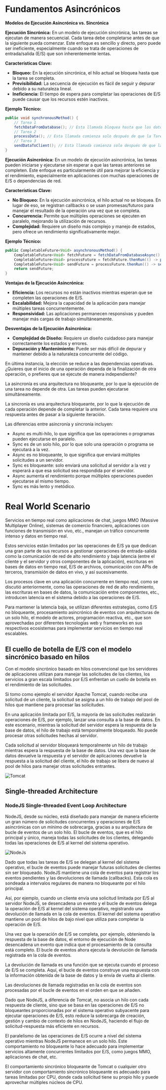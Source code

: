 # Fundamentos Asincrónicos
**Modelos de Ejecución Asincrónica vs. Sincrónica**

**Ejecución Sincrónica:**
En un modelo de ejecución sincrónica, las tareas se ejecutan de manera secuencial. Cada tarea debe completarse antes de que la siguiente pueda comenzar. Este enfoque es sencillo y directo, pero puede ser ineficiente, especialmente cuando se trata de operaciones de entrada/salida (E/S) que son inherentemente lentas.

**Características Clave:**
- **Bloqueo:** En la ejecución sincrónica, el hilo actual se bloquea hasta que la tarea se completa.
- **Previsibilidad:** La secuencia de ejecución es fácil de seguir y depurar debido a su naturaleza lineal.
- **Ineficiencia:** El tiempo de espera para completar las operaciones de E/S puede causar que los recursos estén inactivos.

**Ejemplo Técnico:**
```java
public void synchronousMethod() {
    // Tarea 1
    fetchDataFromDatabase(); // Esta llamada bloquea hasta que los datos son recuperados
    // Tarea 2
    processData(); // Esta llamada comienza solo después de que la Tarea 1 ha finalizado
    // Tarea 3
    sendDataToClient(); // Esta llamada comienza solo después de que la Tarea 2 ha finalizado
}
```

**Ejecución Asincrónica:**
En un modelo de ejecución asincrónica, las tareas pueden iniciarse y ejecutarse sin esperar a que las tareas anteriores se completen. Este enfoque es particularmente útil para mejorar la eficiencia y el rendimiento, especialmente en aplicaciones con muchas operaciones de E/S o dependencias de red.

**Características Clave:**
- **No Bloqueo:** En la ejecución asincrónica, el hilo actual no se bloquea. En lugar de eso, se registran callbacks o se usan promesas/futuros para manejar el resultado de la operación una vez que se completa.
- **Concurrencia:** Permite que múltiples operaciones se ejecuten en paralelo, mejorando la utilización de recursos.
- **Complejidad:** Requiere un diseño más complejo y manejo de estados, pero ofrece un rendimiento significativamente mejor.

**Ejemplo Técnico:**
```java
public CompletableFuture<Void> asynchronousMethod() {
    CompletableFuture<Void> fetchFuture = fetchDataFromDatabaseAsync();
    CompletableFuture<Void> processFuture = fetchFuture.thenRun(() -> processData());
    CompletableFuture<Void> sendFuture = processFuture.thenRun(() -> sendDataToClient());
    return sendFuture;
}
```

**Ventajas de la Ejecución Asincrónica:**
- **Eficiencia:** Los recursos no están inactivos mientras esperan que se completen las operaciones de E/S.
- **Escalabilidad:** Mejora la capacidad de la aplicación para manejar múltiples tareas concurrentemente.
- **Responsividad:** Las aplicaciones permanecen responsivas y pueden manejar más cargas de trabajo simultáneamente.

**Desventajas de la Ejecución Asincrónica:**
- **Complejidad de Diseño:** Requiere un diseño cuidadoso para manejar correctamente los estados y errores.
- **Depuración y Mantenimiento:** Puede ser más difícil de depurar y mantener debido a la naturaleza concurrente del código.

En última instancia, la elección se reduce a las dependencias operativas. ¿Quieres que el inicio de una operación dependa de la finalización de otra operación, o prefieres que se ejecute de manera independiente?

La asincronía es una arquitectura no bloqueante, por lo que la ejecución de una tarea no depende de otra. Las tareas pueden ejecutarse simultáneamente.

La sincronía es una arquitectura bloqueante, por lo que la ejecución de cada operación depende de completar la anterior. Cada tarea requiere una respuesta antes de pasar a la siguiente iteración.

Las diferencias entre asincronía y sincronía incluyen:

- Async es multi-hilo, lo que significa que las operaciones o programas pueden ejecutarse en paralelo.
- Sync es de un solo hilo, por lo que solo una operación o programa se ejecutará a la vez.
- Async es no bloqueante, lo que significa que enviará múltiples solicitudes a un servidor.
- Sync es bloqueante: solo enviará una solicitud al servidor a la vez y esperará a que esa solicitud sea respondida por el servidor.
- Async aumenta el rendimiento porque múltiples operaciones pueden ejecutarse al mismo tiempo.
- Sync es más lento y metódico.

# Real World Scenario
Servicios en tiempo real como aplicaciones de chat, juegos MMO (Massive Multiplayer Online), sistemas de comercio financiero, aplicaciones con funciones de transmisión en vivo, etc., manejan un tráfico concurrente intenso y datos en tiempo real.

Estos servicios están limitados por las operaciones de E/S ya que dedican una gran parte de sus recursos a gestionar operaciones de entrada-salida como la comunicación de red de alto rendimiento y baja latencia (entre el cliente y el servidor y otros componentes de la aplicación), escrituras en bases de datos en tiempo real, E/S de archivos, comunicación con APIs de terceros, transmisión de datos en vivo, y así sucesivamente.

Los procesos clave en una aplicación concurrente en tiempo real, como se discutió anteriormente, como las operaciones de red de alto rendimiento, las escrituras en bases de datos, la comunicación entre componentes, etc., introducen latencia en el sistema debido a las operaciones de E/S.

Para mantener la latencia baja, se utilizan diferentes estrategias, como E/S no bloqueante, procesamiento asincrónico de eventos con arquitecturas de un solo hilo, el modelo de actores, programación reactiva, etc., que son aprovechadas por diferentes tecnologías web y frameworks en sus respectivos ecosistemas para implementar servicios en tiempo real escalables.

## El cuello de botella de E/S con el modelo sincrónico basado en hilos

Con el modelo sincrónico basado en hilos convencional que los servidores de aplicaciones utilizan para manejar las solicitudes de los clientes, los servicios a gran escala limitados por E/S enfrentan un cuello de botella en el rendimiento de las solicitudes.

Si tomo como ejemplo el servidor Apache Tomcat, cuando recibe una solicitud de un cliente, la solicitud se asigna a un hilo de trabajo del pool de hilos que mantiene para procesar las solicitudes.

En una aplicación limitada por E/S, la mayoría de las solicitudes realizarán operaciones de E/S, por ejemplo, lanzar una consulta a la base de datos. En este escenario, mientras la solicitud del servidor espera la respuesta de la base de datos, el hilo de trabajo está temporalmente bloqueado. No puede procesar otras solicitudes hechas al servidor.

Cada solicitud al servidor bloqueará temporalmente un hilo de trabajo mientras espera la respuesta de la base de datos. Una vez que la base de datos devuelve la respuesta y el servidor de aplicaciones devuelve la respuesta a la solicitud del cliente, el hilo de trabajo se libera de nuevo al pool de hilos para manejar otras solicitudes entrantes.

![Tomcat](tomcat.png)

## Single-threaded Architecture 
### NodeJS Single-threaded Event Loop Architecture 

NodeJS, desde su núcleo, está diseñado para manejar de manera eficiente un gran número de solicitudes concurrentes y operaciones de E/S asincrónicas con un mínimo de sobrecarga, gracias a su arquitectura de bucle de eventos de un solo hilo. El bucle de eventos, que es el hilo principal y único, maneja todas las solicitudes de los clientes, delegando todas las operaciones de E/S al kernel del sistema operativo.

![NodeJs](nodejs.png)

Dado que todas las tareas de E/S se delegan al kernel del sistema operativo, el bucle de eventos puede manejar futuras solicitudes de clientes sin ser bloqueado. NodeJS mantiene una cola de eventos para registrar los eventos pendientes y las devoluciones de llamada (callbacks). Esta cola es sondeada a intervalos regulares de manera no bloqueante por el hilo principal.

Así, por ejemplo, cuando un cliente envía una solicitud limitada por E/S al servidor NodeJS, se desencadena un evento y el bucle de eventos delega la operación de E/S al kernel del sistema operativo, registrando una devolución de llamada en la cola de eventos. El kernel del sistema operativo mantiene un pool de hilos de bajo nivel que utiliza para completar la operación de E/S.

Una vez que la operación de E/S se completa, por ejemplo, obteniendo la respuesta de la base de datos, el entorno de ejecución de Node desencadena un evento que indica que el procesamiento de la consulta está completo. El bucle de eventos ahora ejecuta la devolución de llamada registrada en la cola de eventos.

La devolución de llamada es una función que se ejecuta cuando el proceso de E/S se completa. Aquí, el bucle de eventos construye una respuesta con la información obtenida de la base de datos y la envía de vuelta al cliente.

Las devoluciones de llamada registradas en la cola de eventos son procesadas por el bucle de eventos en el orden en que se añaden.

Dado que NodeJS, a diferencia de Tomcat, no asocia un hilo con cada respuesta de cliente, sino que se basa en las operaciones de E/S no bloqueantes proporcionadas por el sistema operativo subyacente para ejecutar operaciones de E/S, esto reduce la sobrecarga de creación, gestión y cambio de contexto de hilos en NodeJS, haciendo el flujo de solicitud-respuesta más eficiente en recursos.

El paralelismo de las operaciones de E/S ocurre a nivel del sistema operativo mientras NodeJS permanece en un solo hilo. Este comportamiento no bloqueante lo hace adecuado para implementar servicios altamente concurrentes limitados por E/S, como juegos MMO, aplicaciones de chat, etc.

El comportamiento sincrónico bloqueante de Tomcat o cualquier otro servidor con comportamiento sincrónico bloqueante es adecuado para tareas limitadas por CPU, donde cada solicitud tiene su propio hilo y puede aprovechar múltiples núcleos de CPU.